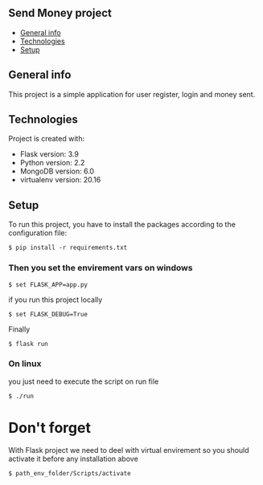 ## Send Money project
* [General info](#general-info)
* [Technologies](#technologies)
* [Setup](#setup)

## General info
This project is a simple application for user register, login and money sent.
	
## Technologies
Project is created with:
* Flask version: 3.9
* Python version: 2.2
* MongoDB version: 6.0
* virtualenv version: 20.16
	
## Setup
To run this project, you have to install the packages according to the configuration file:

```
$ pip install -r requirements.txt
```

### Then you set the envirement vars on windows

```
$ set FLASK_APP=app.py
```

if you run this project locally

```
$ set FLASK_DEBUG=True
```
Finally

```
$ flask run
```
### On linux
you just need to execute the script on run file

```
$ ./run
```
# Don't forget
With Flask project we need to deel with virtual envirement so you should activate it before any installation above

```
$ path_env_folder/Scripts/activate
```
